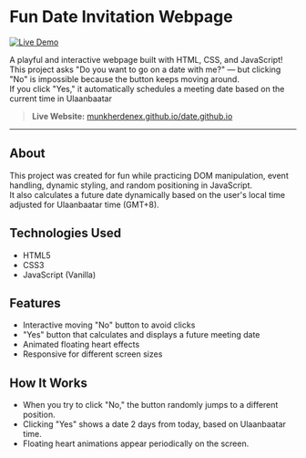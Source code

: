 # Fun Date Invitation Webpage

[![Live Demo](https://img.shields.io/badge/Live%20Site-Visit-blue)](https://munkherdenex.github.io/date.github.io/)

A playful and interactive webpage built with HTML, CSS, and JavaScript!  
This project asks "Do you want to go on a date with me?" — but clicking "No" is impossible because the button keeps moving around.  
If you click "Yes," it automatically schedules a meeting date based on the current time in Ulaanbaatar

> **Live Website:** [munkherdenex.github.io/date.github.io](https://munkherdenex.github.io/date.github.io/)

---

## About

This project was created for fun while practicing DOM manipulation, event handling, dynamic styling, and random positioning in JavaScript.  
It also calculates a future date dynamically based on the user's local time adjusted for Ulaanbaatar time (GMT+8).

## Technologies Used
- HTML5
- CSS3
- JavaScript (Vanilla)

## Features
- Interactive moving "No" button to avoid clicks
- "Yes" button that calculates and displays a future meeting date
- Animated floating heart effects
- Responsive for different screen sizes

## How It Works
- When you try to click "No," the button randomly jumps to a different position.
- Clicking "Yes" shows a date 2 days from today, based on Ulaanbaatar time.
- Floating heart animations appear periodically on the screen.
